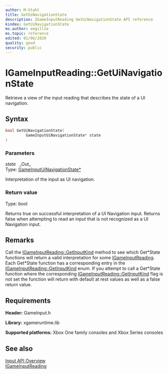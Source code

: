 ```yaml
---
author: M-Stahl
title: GetUiNavigationState
description: IGameInputReading GetUiNavigationState API reference
kindex: GetUiNavigationState
ms.author: angillie
ms.topic: reference
edited: 01/06/2020
quality: good
security: public
---
```


# IGameInputReading::GetUiNavigationState  

Retrieve a view of the input reading that describes the state of a UI navigation.  

## Syntax  
  
```cpp
bool GetUiNavigationState(  
         GameInputUiNavigationState* state  
)  
```  
  
### Parameters  
  
*state* &nbsp;&nbsp;\_Out\_  
Type: [GameInputUiNavigationState*](../../../structs/gameinputuinavigationstate.md)  

  
Interpretation of the input as UI navigation.  


  
### Return value  
Type: bool

Returns true on successful interpretation of a UI Navigation input. Returns false when attempting to read an input that is not recognized as a UI Navigation input.  
  
## Remarks  
  
Call the [IGameInputReading::GetInputKind](igameinputreading_getinputkind.md) method to see which Get\*State functions will return a valid interpretation for some [IGameInputReading](../igameinputreading.md). Each Get\*State function has a corresponding entry in the [IGameInputReading::GetInputKind](igameinputreading_getinputkind.md) enum. If you attempt to call a Get\*State function where the corresponding [IGameInputReading::GetInputKind](igameinputreading_getinputkind.md) flag is not set the function will return with default at rest values as well as a false return value.  
  
## Requirements  
  
**Header:** GameInput.h
  
**Library:** xgameruntime.lib
  
**Supported platforms:** Xbox One family consoles and Xbox Series consoles  
  
## See also  

[Input API Overview](../../../../../../input/overviews/input-overview.md)  
[IGameInputReading](../igameinputreading.md)  
  
  